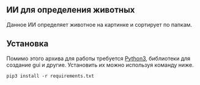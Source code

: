 ## ИИ для определения животных
Данное ИИ определяет животное на картинке и сортирует по папкам.

## Установка
Помимо этого архива для работы требуется [Python3](https://www.python.org), библиотеки для создание gui и другие. Установить их можно используя команду ниже.

```
pip3 install -r requirements.txt
```
